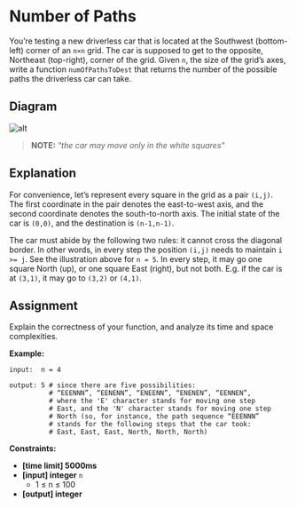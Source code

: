 # Number of Paths

You’re testing a new driverless car that is located at the Southwest (bottom-left) corner of an `n×n` grid. The car is supposed to get to the opposite, Northeast (top-right), corner of the grid. Given `n`, the size of the grid’s axes, write a function `numOfPathsToDest` that returns the number of the possible paths the driverless car can take.

## Diagram

![alt](https://www.pramp.com/img/content/img07.png)

> **NOTE:** *"the car may move only in the white squares"*

## Explanation

For convenience, let’s represent every square in the grid as a pair `(i,j)`. The first coordinate in the pair denotes the east-to-west axis, and the second coordinate denotes the south-to-north axis. The initial state of the car is `(0,0)`, and the destination is `(n-1,n-1)`.

The car must abide by the following two rules: it cannot cross the diagonal border. In other words, in every step the position `(i,j)` needs to maintain `i >= j`. See the illustration above for `n = 5`. In every step, it may go one square North (up), or one square East (right), but not both. E.g. if the car is at `(3,1)`, it may go to `(3,2)` or `(4,1)`.



## Assignment 
Explain the correctness of your function, and analyze its time and space complexities.

**Example:**

```pramp
input:  n = 4

output: 5 # since there are five possibilities:
          # “EEENNN”, “EENENN”, “ENEENN”, “ENENEN”, “EENNEN”,
          # where the 'E' character stands for moving one step
          # East, and the 'N' character stands for moving one step
          # North (so, for instance, the path sequence “EEENNN”
          # stands for the following steps that the car took:
          # East, East, East, North, North, North)
```

**Constraints:**

- **[time limit] 5000ms**
- **[input] integer** `n`
  - 1 ≤ n ≤ 100
- **[output] integer**